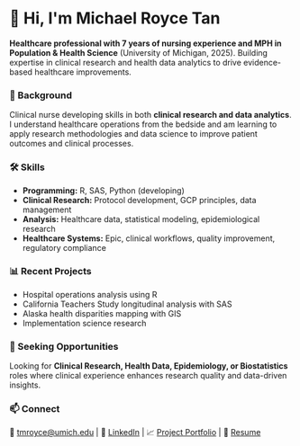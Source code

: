 # 👋 Hi, I'm Michael Royce Tan

**Healthcare professional with 7 years of nursing experience and MPH in Population & Health Science** (University of Michigan, 2025). Building expertise in clinical research and health data analytics to drive evidence-based healthcare improvements.

### 🏥 Background

Clinical nurse developing skills in both **clinical research and data analytics**. I understand healthcare operations from the bedside and am learning to apply research methodologies and data science to improve patient outcomes and clinical processes.

### 🛠️ Skills

- **Programming:** R, SAS, Python (developing)
- **Clinical Research:** Protocol development, GCP principles, data management
- **Analysis:** Healthcare data, statistical modeling, epidemiological research
- **Healthcare Systems:** Epic, clinical workflows, quality improvement, regulatory compliance

### 📊 Recent Projects 

- Hospital operations analysis using R
- California Teachers Study longitudinal analysis with SAS
- Alaska health disparities mapping with GIS
- Implementation science research

### 🎯 Seeking Opportunities

Looking for **Clinical Research, Health Data, Epidemiology, or Biostatistics** roles where clinical experience enhances research quality and data-driven insights.

### 📫 Connect

📧 [tmroyce@umich.edu](mailto:tmroyce@umich.edu) | 💼 [LinkedIn](https://www.linkedin.com/in/tmroyce/) | 📈 [Project Portfolio](https://github.com/tmroyce/tmroyce-projects) | 📄 [Resume](https://github.com/tmroyce/tmroyce-projects/blob/main/resume-mrt.pdf)

